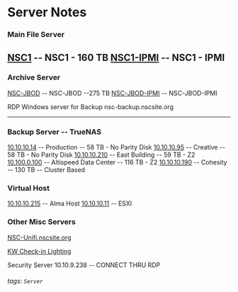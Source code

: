 # Server Notes

### Main File Server

[NSC1](https://10.10.9.250:9090) -- NSC1  - 160 TB
[NSC1-IPMI](https://10.10.10.8) -- NSC1 - IPMI
---

### Archive Server
[NSC-JBOD](https://10.10.10.22:9090)  -- NSC-JBOD --275 TB
[NSC-JBOD-IPMI](https://10.10.10.23)  -- NSC-JBOD-IPMI

RDP Windows server for Backup 
nsc-backup.nscsite.org

---

### Backup Server  -- TrueNAS
[10.10.10.14](https://10.10.10.14)  -- Production      -- 58 TB - No Parity Disk 
[10.10.10.95](https://10.10.10.95)  -- Creative      -- 58 TB  - No Parity Disk
[10.10.10.210](https://10.10.10.210) -- East Building -- 59 TB - Z2
[10.100.0.100](https://10.100.0.100) -- Altispeed Data Center -- 116 TB - Z2
[10.10.10.190](https://10.10.10.190) -- Cohesity  -- 130 TB -- Cluster Based

 
### Virtual Host
[10.10.10.215](https://10.10.10.215:9090) -- Alma Host
[10.10.10.11](https://10.10.10.11)  -- ESXI


### Other Misc Servers
[NSC-Unifi.nscsite.org](https://NSC-Unifi.nscsite.org:9090)

[KW Check-in Lighting](http://10.10.9.252:9999)

Security Server
10.10.9.238  -- CONNECT THRU RDP






######	tags: `Server`